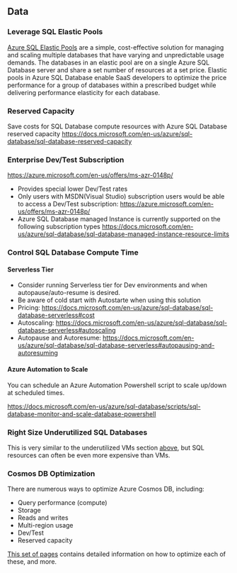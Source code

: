## Data

### Leverage SQL Elastic Pools
[Azure SQL Elastic Pools](https://docs.microsoft.com/en-us/azure/sql-database/sql-database-elastic-pool)
are a simple, cost-effective solution for managing and scaling multiple databases that have varying and unpredictable usage demands. The databases in an elastic pool are on a single Azure SQL Database server and share a set number of resources at a set price. Elastic pools in Azure SQL Database enable SaaS developers to optimize the price performance for a group of databases within a prescribed budget while delivering performance elasticity for each database.

### Reserved Capacity
Save costs for SQL Database compute resources with Azure SQL Database reserved capacity https://docs.microsoft.com/en-us/azure/sql-database/sql-database-reserved-capacity

### Enterprise Dev/Test Subscription
 https://azure.microsoft.com/en-us/offers/ms-azr-0148p/
- Provides special lower Dev/Test rates
- Only users with MSDN(Visual Studio) subscription users would be able to access a Dev/Test subscription: https://azure.microsoft.com/en-us/offers/ms-azr-0148p/
- Azure SQL Database managed Instance is currently supported on the following subscription types https://docs.microsoft.com/en-us/azure/sql-database/sql-database-managed-instance-resource-limits

### Control SQL Database Compute Time

#### Serverless Tier
- Consider running Serverless tier for Dev environments and when autopause/auto-resume is desired.
- Be aware of cold start with Autostarte when using this solution
-  Pricing: https://docs.microsoft.com/en-us/azure/sql-database/sql-database-serverless#cost
- Autoscaling: https://docs.microsoft.com/en-us/azure/sql-database/sql-database-serverless#autoscaling
- Autopause and Autoresume: https://docs.microsoft.com/en-us/azure/sql-database/sql-database-serverless#autopausing-and-autoresuming

#### Azure Automation to Scale

You can schedule an Azure Automation Powershell script to scale up/down at scheduled times.

https://docs.microsoft.com/en-us/azure/sql-database/scripts/sql-database-monitor-and-scale-database-powershell

### Right Size Underutilized SQL Databases
This is very similar to the underutilized VMs section [above](https://github.com/gamullen/Cost-Optimization-for-CSAs#underutilized-vms), but SQL resources can often be even more expensive than VMs.

### Cosmos DB Optimization
There are numerous ways to optimize Azure Cosmos DB, including:
* Query performance (compute)
* Storage
* Reads and writes
* Multi-region usage
* Dev/Test
* Reserved capacity

[This set of pages](https://docs.microsoft.com/en-us/azure/cosmos-db/plan-manage-costs) contains detailed information on
how to optimize each of these, and more.

